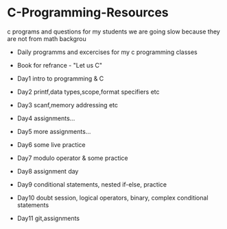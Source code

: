 # C-Programming-Resources
c programs and questions for my students
we are going slow because they are not from math backgrou

- Daily programms and excercises for my c programming classes
- Book for refrance - "Let us C"

- Day1 intro to programming & C
- Day2 printf,data types,scope,format specifiers etc
- Day3 scanf,memory addressing etc
- Day4 assignments...
- Day5 more assignments...
- Day6 some live practice
- Day7 modulo operator & some practice
- Day8 assignment day
- Day9 conditional statements, nested if-else, practice
- Day10 doubt session, logical operators, binary, complex conditional statements
- Day11 git,assignments
